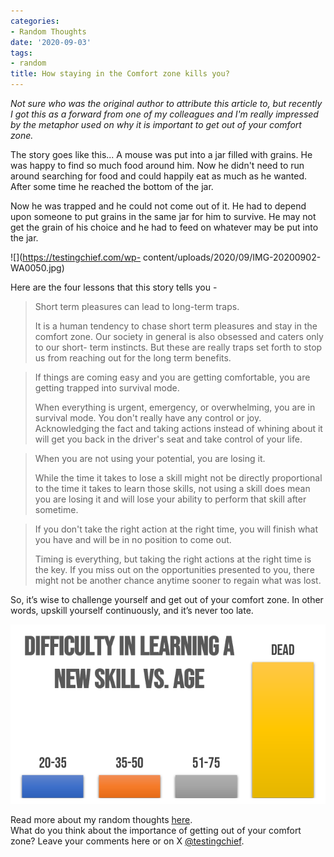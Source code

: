```yaml
---
categories:
- Random Thoughts
date: '2020-09-03'
tags:
- random
title: How staying in the Comfort zone kills you?
---
```


_Not sure who was the original author to attribute this article to, but
recently I got this as a forward from one of my colleagues and I'm really
impressed by the metaphor used on why it is important to get out of your
comfort zone._

The story goes like this... A mouse was put into a jar filled with grains. He
was happy to find so much food around him. Now he didn't need to run around
searching for food and could happily eat as much as he wanted. After some time
he reached the bottom of the jar.

Now he was trapped and he could not come out of it. He had to depend upon
someone to put grains in the same jar for him to survive. He may not get the
grain of his choice and he had to feed on whatever may be put into the jar.

![](https://testingchief.com/wp-
content/uploads/2020/09/IMG-20200902-WA0050.jpg)

Here are the four lessons that this story tells you -

> Short term pleasures can lead to long-term traps.
>
> It is a human tendency to chase short term pleasures and stay in the comfort
> zone. Our society in general is also obsessed and caters only to our short-
> term instincts. But these are really traps set forth to stop us from
> reaching out for the long term benefits.

> If things are coming easy and you are getting comfortable, you are getting
> trapped into survival mode.
>
> When everything is urgent, emergency, or overwhelming, you are in survival
> mode. You don't really have any control or joy. Acknowledging the fact and
> taking actions instead of whining about it will get you back in the driver's
> seat and take control of your life.

> When you are not using your potential, you are losing it.
>
> While the time it takes to lose a skill might not be directly proportional
> to the time it takes to learn those skills, not using a skill does mean you
> are losing it and will lose your ability to perform that skill after
> sometime.

> If you don't take the right action at the right time, you will finish what
> you have and will be in no position to come out.
>
> Timing is everything, but taking the right actions at the right time is the
> key. If you miss out on the opportunities presented to you, there might not
> be another chance anytime sooner to regain what was lost.

So, it’s wise to challenge yourself and get out of your comfort zone. In other
words, upskill yourself continuously, and it’s never too late.

![](./assets/img/posts/skill-vs-age.png)

  
Read more about my random thoughts
[here](https://skthetester.github.io/).  
What do you think about the importance of getting out of your comfort zone?
Leave your comments here or on X
[@testingchief](https://x.com/testingchief).